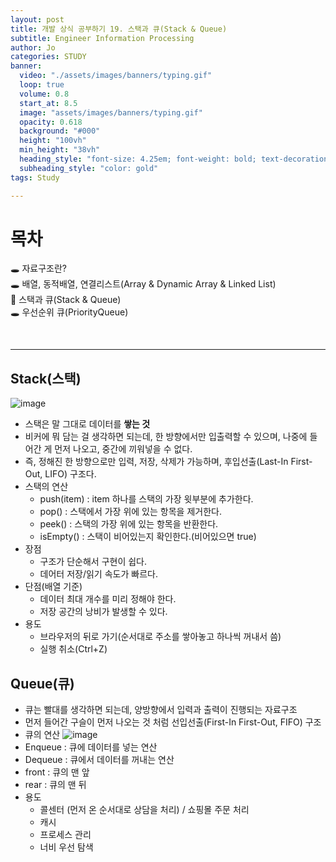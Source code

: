```yaml
---
layout: post
title: 개발 상식 공부하기 19. 스택과 큐(Stack & Queue)
subtitle: Engineer Information Processing
author: Jo
categories: STUDY
banner:
  video: "./assets/images/banners/typing.gif"
  loop: true
  volume: 0.8
  start_at: 8.5
  image: "assets/images/banners/typing.gif"
  opacity: 0.618
  background: "#000"
  height: "100vh"
  min_height: "38vh"
  heading_style: "font-size: 4.25em; font-weight: bold; text-decoration: underline"
  subheading_style: "color: gold"
tags: Study

---
```


# 목차
🕳 자료구조란? <br>
🕳 배열, 동적배열, 연결리스트(Array & Dynamic Array & Linked List) <br>
📌 스택과 큐(Stack & Queue) <br>
🕳 우선순위 큐(PriorityQueue) <br>

<br>
<hr>



## Stack(스택)
![image](https://github.com/CheeseYoung/Cheeseyoung.github.io/assets/132384527/bc433e31-9690-4a8e-9f91-24d0a0c6a16b)
- 스택은 말 그대로 데이터를 <b>쌓는 것</b>
- 비커에 뭐 담는 걸 생각하면 되는데, 한 방향에서만 입출력할 수 있으며, 나중에 들어간 게 먼저 나오고, 중간에 끼워넣을 수 없다.
- 즉, 정해진 한 방향으로만 입력, 저장, 삭제가 가능하며, 후입선출(Last-In First-Out, LIFO) 구조다.  
- 스택의 연산
  - push(item)
    : item 하나를 스택의 가장 윗부분에 추가한다.
  - pop()
    : 스택에서 가장 위에 있는 항목을 제거한다.
  - peek()
    : 스택의 가장 위에 있는 항목을 반환한다.
  - isEmpty()
    : 스택이 비어있는지 확인한다.(비어있으면 true)
- 장점
  - 구조가 단순해서 구현이 쉽다.
  - 데어터 저장/읽기 속도가 빠르다.
- 단점(배열 기준)
  - 데이터 최대 개수를 미리 정해야 한다.
  - 저장 공간의 낭비가 발생할 수 있다.
- 용도
  - 브라우저의 뒤로 가기(순서대로 주소를 쌓아놓고 하나씩 꺼내서 씀)
  - 실행 취소(Ctrl+Z)

    
## Queue(큐)
- 큐는 빨대를 생각하면 되는데, 양방향에서 입력과 출력이 진행되는 자료구조
- 먼저 들어간 구슬이 먼저 나오는 것 처럼 선입선출(First-In First-Out, FIFO) 구조
- 큐의 연산
 ![image](https://github.com/CheeseYoung/Cheeseyoung.github.io/assets/132384527/ebf99ba6-22e1-46a9-9881-f38b68a16f95)
 - Enqueue : 큐에 데이터를 넣는 연산
 - Dequeue : 큐에서 데이터를 꺼내는 연산
 - front : 큐의 맨 앞
 - rear : 큐의 맨 뒤
- 용도
  - 콜센터 (먼저 온 순서대로 상담을 처리) / 쇼핑몰 주문 처리
  - 캐시
  - 프로세스 관리
  - 너비 우선 탐색












